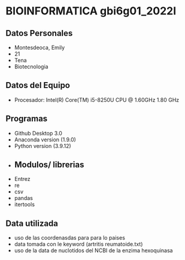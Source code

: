 # BIOINFORMATICA gbi6g01_2022I
## Datos Personales 
- Montesdeoca, Emily
- 21
- Tena
- Biotecnologia
## Datos del Equipo
- Procesador: Intel(R) Core(TM) i5-8250U CPU @ 1.60GHz   1.80 GHz
## Programas 
- Github Desktop 3.0
- Anaconda version (1.9.0)
- Python version (3.9.12)
- ## Modulos/ librerias 
- Entrez
- re
- csv
- pandas 
- itertools
## Data utilizada 
- uso de las coordenasdas para para lo paises 
- data tomada con le keyword (artritis reumatoide.txt) 
- uso de la data de nuclotidos del NCBI de la enzima hexoquinasa 

